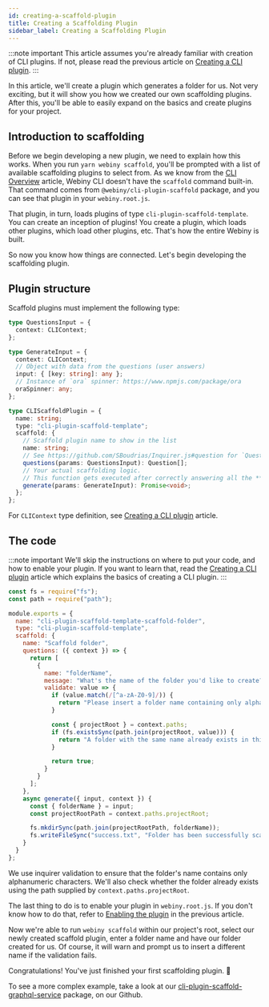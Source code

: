 ```yaml
---
id: creating-a-scaffold-plugin
title: Creating a Scaffolding Plugin
sidebar_label: Creating a Scaffolding Plugin
---
```


:::note important
This article assumes you're already familiar with creation of CLI plugins. If not, please read the previous article on [Creating a CLI plugin](/docs/deep-dive/cli/creating-a-cli-plugin).
:::

In this article, we'll create a plugin which generates a folder for us. Not very exciting, but it will show you how we created our own scaffolding plugins. After this, you'll be able to easily expand on the basics and create plugins for your project.

## Introduction to scaffolding

Before we begin developing a new plugin, we need to explain how this works. When you run `yarn webiny scaffold`, you'll be prompted with a list of available scaffolding plugins to select from. As we know from the [CLI Overview](/docs/deep-dive/cli/overview) article, Webiny CLI doesn't have the `scaffold` command built-in. That command comes from `@webiny/cli-plugin-scaffold` package, and you can see that plugin in your `webiny.root.js`.

That plugin, in turn, loads plugins of type `cli-plugin-scaffold-template`. You can create an inception of plugins! You create a plugin, which loads other plugins, which load other plugins, etc. That's how the entire Webiny is built.

So now you know how things are connected. Let's begin developing the scaffolding plugin.

## Plugin structure

Scaffold plugins must implement the following type:

```typescript
type QuestionsInput = {
  context: CLIContext;
};

type GenerateInput = {
  context: CLIContext;
  // Object with data from the questions (user answers)
  input: { [key: string]: any };
  // Instance of `ora` spinner: https://www.npmjs.com/package/ora
  oraSpinner: any;
};

type CLIScaffoldPlugin = {
  name: string;
  type: "cli-plugin-scaffold-template";
  scaffold: {
    // Scaffold plugin name to show in the list
    name: string;
    // See https://github.com/SBoudrias/Inquirer.js#question for `Question` structure
    questions(params: QuestionsInput): Question[];
    // Your actual scaffolding logic.
    // This function gets executed after correctly answering all the **questions** above.
    generate(params: GenerateInput): Promise<void>;
  };
};
```

For `CLIContext` type definition, see [Creating a CLI plugin](/docs/deep-dive/cli/creating-a-cli-plugin) article.

## The code

:::note important
We'll skip the instructions on where to put your code, and how to enable your plugin. If you want to learn that, read the [Creating a CLI plugin](/docs/deep-dive/cli/creating-a-cli-plugin) article which explains the basics of creating a CLI plugin.
:::

```js
const fs = require("fs");
const path = require("path");

module.exports = {
  name: "cli-plugin-scaffold-template-scaffold-folder",
  type: "cli-plugin-scaffold-template",
  scaffold: {
    name: "Scaffold folder",
    questions: ({ context }) => {
      return [
        {
          name: "folderName",
          message: "What's the name of the folder you'd like to create? ",
          validate: value => {
            if (value.match(/[^a-zA-Z0-9]/)) {
              return "Please insert a folder name containing only alphanumeric characters";
            }

            const { projectRoot } = context.paths;
            if (fs.existsSync(path.join(projectRoot, value))) {
              return "A folder with the same name already exists in this path";
            }

            return true;
          }
        }
      ];
    },
    async generate({ input, context }) {
      const { folderName } = input;
      const projectRootPath = context.paths.projectRoot;

      fs.mkdirSync(path.join(projectRootPath, folderName));
      fs.writeFileSync("success.txt", "Folder has been successfully scaffolded!");
    }
  }
};
```

We use inquirer validation to ensure that the folder's name contains only alphanumeric characters. We'll also check whether the folder already exists using the path supplied by `context.paths.projectRoot`.

The last thing to do is to enable your plugin in `webiny.root.js`. If you don't know how to do that, refer to [Enabling the plugin](/docs/deep-dive/cli/creating-a-cli-plugin#enabling-the-plugin) in the previous article.

Now we're able to run `webiny scaffold` within our project's root, select our newly created scaffold plugin, enter a folder name and have our folder created for us. Of course, it will warn and prompt us to insert a different name if the validation fails.

Congratulations! You've just finished your first scaffolding plugin. 🚀

To see a more complex example, take a look at our [cli-plugin-scaffold-graphql-service](https://github.com/webiny/webiny-js/tree/master/packages/cli-plugin-scaffold-graphql-service) package, on our Github.
